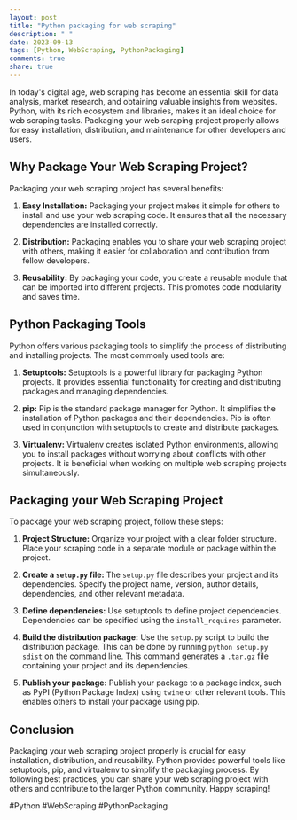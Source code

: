 ```yaml
---
layout: post
title: "Python packaging for web scraping"
description: " "
date: 2023-09-13
tags: [Python, WebScraping, PythonPackaging]
comments: true
share: true
---
```


In today's digital age, web scraping has become an essential skill for data analysis, market research, and obtaining valuable insights from websites. Python, with its rich ecosystem and libraries, makes it an ideal choice for web scraping tasks. Packaging your web scraping project properly allows for easy installation, distribution, and maintenance for other developers and users.

## Why Package Your Web Scraping Project?

Packaging your web scraping project has several benefits:

1. **Easy Installation:** Packaging your project makes it simple for others to install and use your web scraping code. It ensures that all the necessary dependencies are installed correctly.

2. **Distribution:** Packaging enables you to share your web scraping project with others, making it easier for collaboration and contribution from fellow developers.

3. **Reusability:** By packaging your code, you create a reusable module that can be imported into different projects. This promotes code modularity and saves time.

## Python Packaging Tools

Python offers various packaging tools to simplify the process of distributing and installing projects. The most commonly used tools are:

1. **Setuptools:** Setuptools is a powerful library for packaging Python projects. It provides essential functionality for creating and distributing packages and managing dependencies. 

2. **pip:** Pip is the standard package manager for Python. It simplifies the installation of Python packages and their dependencies. Pip is often used in conjunction with setuptools to create and distribute packages.

3. **Virtualenv:** Virtualenv creates isolated Python environments, allowing you to install packages without worrying about conflicts with other projects. It is beneficial when working on multiple web scraping projects simultaneously.

## Packaging your Web Scraping Project

To package your web scraping project, follow these steps:

1. **Project Structure:** Organize your project with a clear folder structure. Place your scraping code in a separate module or package within the project.

2. **Create a `setup.py` file:** The `setup.py` file describes your project and its dependencies. Specify the project name, version, author details, dependencies, and other relevant metadata.

3. **Define dependencies:** Use setuptools to define project dependencies. Dependencies can be specified using the `install_requires` parameter.

4. **Build the distribution package:** Use the `setup.py` script to build the distribution package. This can be done by running `python setup.py sdist` on the command line. This command generates a `.tar.gz` file containing your project and its dependencies.

5. **Publish your package:** Publish your package to a package index, such as PyPI (Python Package Index) using `twine` or other relevant tools. This enables others to install your package using pip.

## Conclusion

Packaging your web scraping project properly is crucial for easy installation, distribution, and reusability. Python provides powerful tools like setuptools, pip, and virtualenv to simplify the packaging process. By following best practices, you can share your web scraping project with others and contribute to the larger Python community. Happy scraping!

#Python #WebScraping #PythonPackaging